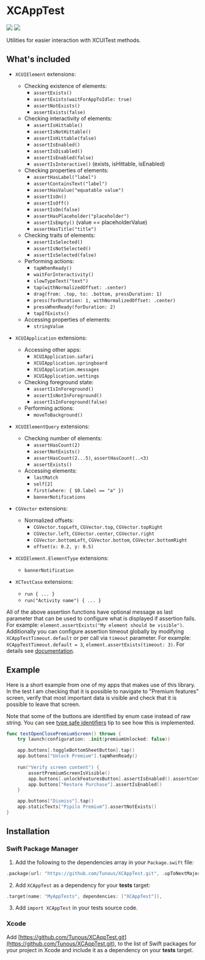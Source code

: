 # XCAppTest

[![](https://img.shields.io/endpoint?url=https%3A%2F%2Fswiftpackageindex.com%2Fapi%2Fpackages%2FTunous%2FXCAppTest%2Fbadge%3Ftype%3Dswift-versions)](https://swiftpackageindex.com/Tunous/XCAppTest) [![](https://img.shields.io/endpoint?url=https%3A%2F%2Fswiftpackageindex.com%2Fapi%2Fpackages%2FTunous%2FXCAppTest%2Fbadge%3Ftype%3Dplatforms)](https://swiftpackageindex.com/Tunous/XCAppTest)

Utilities for easier interaction with XCUITest methods.

## What's included

- `XCUIElement` extensions:
    - Checking existence of elements:
        - `assertExists()`
        - `assertExists(waitForAppToIdle: true)`
        - `assertNotExists()`
        - `assertExists(false)`
    - Checking interactivity of elements:
        - `assertIsHittable()`
        - `assertIsNotHittable()`
        - `assertIsHittable(false)`
        - `assertIsEnabled()`
        - `assertIsDisabled()`
        - `assertIsEnabled(false)`
        - `assertIsInteractive()` (exists, isHittable, isEnabled)
    - Checking properties of elements:
        - `assertHasLabel("label")`
        - `assertContainsText("label")`
        - `assertHasValue("equatable value")`
        - `assertIsOn()`
        - `assertIsOff()`
        - `assertIsOn(false)`
        - `assertHasPlaceholder("placeholder")`
        - `assertIsEmpty()` (value == placeholderValue)
        - `assertHasTitle("title")`
    - Checking traits of elements:
        - `assertIsSelected()`
        - `assertIsNotSelected()`
        - `assertIsSelected(false)`
    - Performing actions:
        - `tapWhenReady()`
        - `waitForInteractivity()`
        - `slowTypeText("text")`
        - `tap(withNormalizedOffset: .center)`
        - `drag(from: .top, to: .bottom, pressDuration: 1)`
        - `press(forDuration: 1, withNormalizedOffset: .center)`
        - `pressWhenReady(forDuration: 2)`
        - `tapIfExists()`
    - Accessing properties of elements:
        - `stringValue`

- `XCUIApplication` extensions:
    - Accessing other apps:
        - `XCUIApplication.safari`
        - `XCUIApplication.springboard`
        - `XCUIApplication.messages`
        - `XCUIApplication.settings`
    - Checking foreground state:
        - `assertIsInForeground()`
        - `assertIsNotInForeground()`
        - `assertIsInForeground(false)`
    - Performing actions:
        - `moveToBackground()`

- `XCUIElementQuery` extensions:
    - Checking number of elements:
        - `assertHasCount(2)`
        - `assertNotExists()`
        - `assertHasCount(2...5)`, `assertHasCount(..<3)`
        - `assertExists()`
    - Accessing elements:
        - `lastMatch`
        - `self[2]`
        - `first(where: { $0.label == "a" })`
        - `bannerNotifications`

- `CGVector` extensions:
    - Normalized offsets:
        - `CGVector.topLeft`, `CGVector.top`, `CGVector.topRight`
        - `CGVector.left`, `CGVector.center`, `CGVector.right`
        - `CGVector.bottomLeft`, `CGVector.bottom`, `CGVector.bottomRight`
        - `offset(x: 0.2, y: 0.5)`
        
- `XCUIElement.ElementType` extensions:
    - `bannerNotification`
    
- `XCTestCase` extensions:
    - `run { ... }`
    - `run("Activity name") { ... }`

All of the above assertion functions have optional message as last parameter that can be used to configure what is displayed if assertion fails. For example: `element.assertExists("My element should be visible")`.
Additionally you can configure assertion timeout globally by modifying `XCAppTestTimeout.default` or per call via `timeout` parameter. For example: `XCAppTestTimeout.default = 3`, `element.assertExists(timeout: 3)`.
For details see [documentation](https://swiftpackageindex.com/Tunous/XCAppTest/main/documentation/xcapptest).

## Example

Here is a short example from one of my apps that makes use of this library. In the test I am checking that it is possible to navigate to "Premium features" screen, verify that most important data is visible and check that it is possible to leave that screen.

Note that some of the buttons are identified by enum case instead of raw string. You can see [type safe identifiers](https://swiftpackageindex.com/tunous/xcapptest/main/documentation/xcapptest/typesafeidentifiers) tip to see how this is implemented.

```swift
func testOpenClosePremiumScreen() throws {
    try launch(configuration: .init(premiumUnlocked: false))

    app.buttons[.toggleBottomSheetButton].tap()
    app.buttons["Unlock Premium"].tapWhenReady()
    
    run("Verify screen content") {
        assertPremiumScreenIsVisible()
        app.buttons[.unlockFeaturesButton].assertIsEnabled().assertContainsText("Lifetime access")
        app.buttons["Restore Purchase"].assertIsEnabled()
    }

    app.buttons["Dismiss"].tap()
    app.staticTexts["Pipilo Premium"].assertNotExists()
}
```

## Installation

### Swift Package Manager

1. Add the following to the dependencies array in your `Package.swift` file:

```swift
.package(url: "https://github.com/Tunous/XCAppTest.git", .upToNextMajor(from: "0.4.0")),
```

2. Add `XCAppTest` as a dependency for your **tests** target:

```swift
.target(name: "MyAppTests", dependencies: ["XCAppTest"]),
```

3. Add `import XCAppTest` in your tests source code.

### Xcode

Add [https://github.com/Tunous/XCAppTest.git](https://github.com/Tunous/XCAppTest.git), to the list of Swift packages for your project in Xcode and include it as a dependency on your **tests** target.
